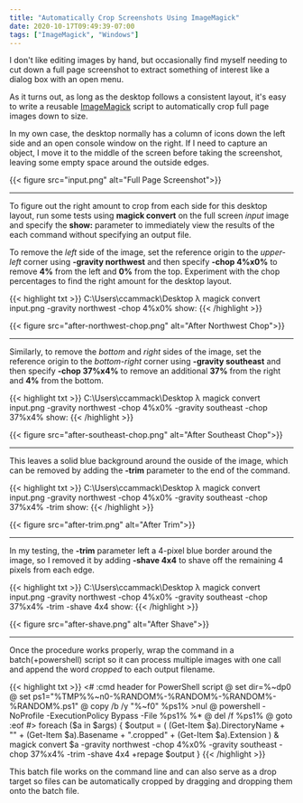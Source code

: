```yaml
---
title: "Automatically Crop Screenshots Using ImageMagick"
date: 2020-10-17T09:49:39-07:00
tags: ["ImageMagick", "Windows"]
---
```


I don't like editing images by hand, but occasionally find myself needing to cut down a full page screenshot to extract something of interest like a dialog box with an open menu.

<!--more-->

As it turns out, as long as the desktop follows a consistent layout, it's easy to write a reusable [ImageMagick](https://imagemagick.org/index.php) script to automatically crop full page images down to size.

In my own case, the desktop normally has a column of icons down the left side and an open console window on the right. If I need to capture an object, I move it to the middle of the screen before taking the screenshot, leaving some empty space around the outside edges.

{{< figure src="input.png" alt="Full Page Screenshot">}}

---

To figure out the right amount to crop from each side for this desktop layout, run some tests using **magick convert** on the full screen *input* image and specify the **show:** parameter to immediately view the results of the each command without specifying an output file.

To remove the *left* side of the image, set the reference origin to the *upper-left* corner using **-gravity northwest** and then specify **-chop 4%x0%** to remove **4%** from the left and **0%** from the top. Experiment with the chop percentages to find the right amount for the desktop layout.

{{< highlight txt >}}
C:\Users\ccammack\Desktop
λ magick convert input.png -gravity northwest -chop 4%x0% show:
{{< /highlight >}}

{{< figure src="after-northwest-chop.png" alt="After Northwest Chop">}}

---

Similarly, to remove the *bottom* and *right* sides of the image, set the reference origin to the *bottom-right* corner using **-gravity southeast** and then specify **-chop 37%x4%** to remove an additional **37%** from the right and **4%** from the bottom.

{{< highlight txt >}}
C:\Users\ccammack\Desktop
λ magick convert input.png -gravity northwest -chop 4%x0% -gravity southeast -chop 37%x4% show:
{{< /highlight >}}

{{< figure src="after-southeast-chop.png" alt="After Southeast Chop">}}

---

This leaves a solid blue background around the ouside of the image, which can be removed by adding the **-trim** parameter to the end of the command.

{{< highlight txt >}}
C:\Users\ccammack\Desktop
λ magick convert input.png -gravity northwest -chop 4%x0% -gravity southeast -chop 37%x4% -trim show:
{{< /highlight >}}

{{< figure src="after-trim.png" alt="After Trim">}}

---

In my testing, the **-trim** parameter left a 4-pixel blue border around the image, so I removed it by adding **-shave 4x4** to shave off the remaining 4 pixels from each edge.

{{< highlight txt >}}
C:\Users\ccammack\Desktop
λ magick convert input.png -gravity northwest -chop 4%x0% -gravity southeast -chop 37%x4% -trim -shave 4x4 show:
{{< /highlight >}}

{{< figure src="after-shave.png" alt="After Shave">}}

---

Once the procedure works properly, wrap the command in a batch(+powershell) script so it can process multiple images with one call and append the word *cropped* to each output filename.

{{< highlight txt >}}
<#  :cmd header for PowerShell script
@   set dir=%~dp0
@   set ps1="%TMP%\%~n0-%RANDOM%-%RANDOM%-%RANDOM%-%RANDOM%.ps1"
@   copy /b /y "%~f0" %ps1% >nul
@   powershell -NoProfile -ExecutionPolicy Bypass -File %ps1% %*
@   del /f %ps1%
@   goto :eof
#>
foreach ($a in $args) {
	$output = ( (Get-Item $a).DirectoryName + "\" + (Get-Item $a).Basename + ".cropped" + (Get-Item $a).Extension )
	& magick convert $a -gravity northwest -chop 4%x0% -gravity southeast -chop 37%x4% -trim -shave 4x4 +repage $output
}
{{< /highlight >}}

This batch file works on the command line and can also serve as a drop target so files can be automatically cropped by dragging and dropping them onto the batch file.
